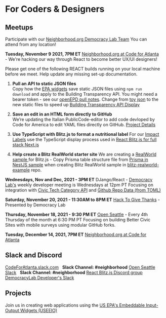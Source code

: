 # For Coders & Designers 

## Meetups

Participate with our <a href="https://www.democracylab.org/projects/834">Neighborhood.org Democracy Lab Team</a>
You can attend from any location!

<!--
<b>Saturday, November 6, 2021, 9AM to 5PM ET</b>
<a href="https://www.democracylab.org/events/59">Hack for a Blue Economy</a> -  and [Learn more about event](https://coastalreview.org/2021/10/all-blue-week-aims-to-hook-wilmington-on-a-blue-economy/). 
-->

<b>Tuesday, November 9 2021, 7PM ET</b>
<a href="https://www.meetup.com/codeforatlanta">Neighborhood.org at Code for Atlanta</a> - We're hacking our way through React to become better UX/UI designers!

Please get one of the following REACT builds running on your local machine before we meet. Help update any missing set-up documentation.

1. **Pull an API to static JSON files**  
Copy how the [EPA widgets](../../io/charts/) save static JSON files using <code>npm run download</code> and apply to the Building Transparency API.  You might need a bearer token - see our [openEPD pull notes](../../io/template/feed/).  Change from [toy json](../template/feed/toy100.json) to the new static files to speed up <a href="../../../io/template/feed/">Building Transparency API Display</a>
<!--- 1st and 3rd Tuesday of the month at 7 PM ET<br>-->

2. **Save an edit in an HTML form directly to GitHub**  
We’re updating the Italian PublicCode-editor to add code devloped by Code for America to edit YAML files directly on GitHub. <a href="../../community/projects/#profile-editor">Project Details</a>

3. **Use TypeScript with Blitz.js to format a nutritional label**
For our <a href="../../../io/template/">Impact Labels</a> use the TypeScript display process used in <a href="https://blitzjs.com/">React Blitz.js for full stack Next.js</a> 

4. **Help create a Blitz RealWorld starter site**
We are creating a <a href="https://codebase.show/projects/realworld?category=fullstack">RealWorld sample </a> for Blitz.js - Copy Prisma table structure file from [Prisma in NestJS sample](https://github.com/lujakob/nestjs-realworld-example-app/tree/prisma) when creating Blitz RealWorld sample in [blitz-realworld-example](https://github.com/blitz-js/blitz-realworld-example) repo.


<b>Wednesdays, Nov and Dec, 2021 - 3PM ET</b>
DJango/React - <a href="https://www.democracylab.org/">Democracy Lab's</a> weekly developer meeting is Wednesdays at 12pm PT
Focusing on integration with <a href="../../../community/resources/diffbot/">Civic Tech Category API</a> and <a href="../../../io/template/toml">Github Repo Data (from TOML)</a>

**Saturday, November 20, 2021 - 11:30AM to 8PM ET**
[Hack To Give Thanks](https://democracylab.org/events/2021-hack-to-give-thanks) - Presented by Democracy Lab 

<b>Thursday, November 18, 2021 - 9:30 PM ET</b>
<a href="https://openseattle.org/events/">Open Seattle</a> - Every 4th Thursday of the month at 6:30 PM PT
Focusing on building Better Civic Sites with mobile surveys using modular GitHub forks.<br>

<b>Tuesday, December 14, 2021, 7PM ET</b>
<a href="https://www.meetup.com/codeforatlanta">Neighborhood.org at Code for Atlanta</a> 


## Slack and Discord

<a href="https://codeforatlanta.slack.com" target="_blank">CodeForAtlanta.slack.com</a> &nbsp; <b>Slack Channel: #neighborhood</b>
<a href="https://join.slack.com/t/openseattle/shared_invite/enQtNzczMjg5MzYyNzg4LTgwZDExYmE2MWQ4N2ZiN2VmNDllMmU3ODI0YWFkMTQ5ODY4MGMwNDBhOTQwNTU3OGJmYTI5ZTE3YWQ2NTdjYWY">Open Seattle Slack</a> &nbsp; <b>Slack Channel: #neighborhood</b> 
[React Blitz.js Discord group](https://discord.com/invite/blitzjs)
<a href="https://github.com/democracylab/CivicTechExchange/">DemocracyLab Developer's Slack</a>

<!--
<a href="https://democracylab-org.slack.com/">democracylab-org.slack.com</a><br><br>
-->


## Projects

Join us in creating web applications using the [US EPA's Embeddable Input-Output Widgets (USEEIO)](../../io/charts)  